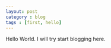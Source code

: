 ```yaml
---
layout: post
category : blog
tags : [first, hello]
---
```

Hello World. I will try start blogging here.